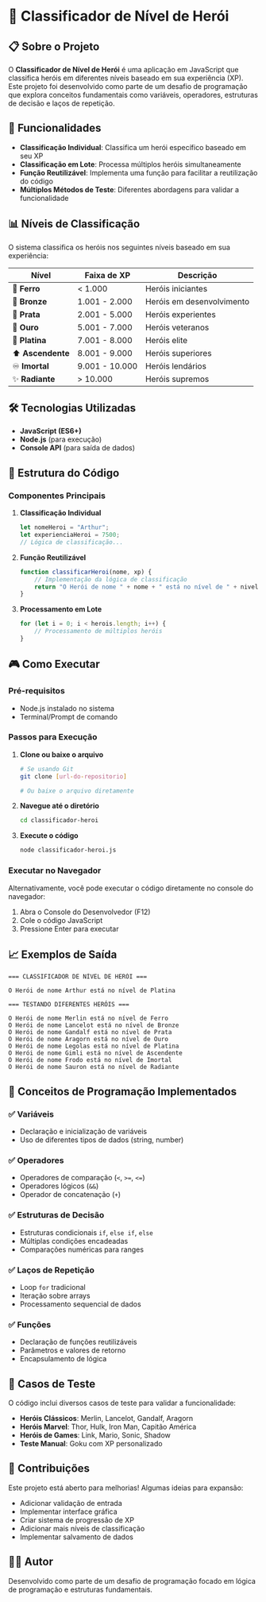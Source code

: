 # 🎯 Classificador de Nível de Herói

## 📋 Sobre o Projeto

O **Classificador de Nível de Herói** é uma aplicação em JavaScript que classifica heróis em diferentes níveis baseado em sua experiência (XP). Este projeto foi desenvolvido como parte de um desafio de programação que explora conceitos fundamentais como variáveis, operadores, estruturas de decisão e laços de repetição.

## 🚀 Funcionalidades

- **Classificação Individual**: Classifica um herói específico baseado em seu XP
- **Classificação em Lote**: Processa múltiplos heróis simultaneamente
- **Função Reutilizável**: Implementa uma função para facilitar a reutilização do código
- **Múltiplos Métodos de Teste**: Diferentes abordagens para validar a funcionalidade

## 📊 Níveis de Classificação

O sistema classifica os heróis nos seguintes níveis baseado em sua experiência:

| Nível | Faixa de XP | Descrição |
|-------|-------------|-----------|
| 🔧 **Ferro** | < 1.000 | Heróis iniciantes |
| 🥉 **Bronze** | 1.001 - 2.000 | Heróis em desenvolvimento |
| 🥈 **Prata** | 2.001 - 5.000 | Heróis experientes |
| 🥇 **Ouro** | 5.001 - 7.000 | Heróis veteranos |
| 💎 **Platina** | 7.001 - 8.000 | Heróis elite |
| ⬆️ **Ascendente** | 8.001 - 9.000 | Heróis superiores |
| ♾️ **Imortal** | 9.001 - 10.000 | Heróis lendários |
| ✨ **Radiante** | > 10.000 | Heróis supremos |

## 🛠️ Tecnologias Utilizadas

- **JavaScript (ES6+)**
- **Node.js** (para execução)
- **Console API** (para saída de dados)

## 📁 Estrutura do Código

### Componentes Principais

1. **Classificação Individual**
   ```javascript
   let nomeHeroi = "Arthur";
   let experienciaHeroi = 7500;
   // Lógica de classificação...
   ```

2. **Função Reutilizável**
   ```javascript
   function classificarHeroi(nome, xp) {
       // Implementação da lógica de classificação
       return "O Herói de nome " + nome + " está no nível de " + nivel;
   }
   ```

3. **Processamento em Lote**
   ```javascript
   for (let i = 0; i < herois.length; i++) {
       // Processamento de múltiplos heróis
   }
   ```

## 🎮 Como Executar

### Pré-requisitos
- Node.js instalado no sistema
- Terminal/Prompt de comando

### Passos para Execução

1. **Clone ou baixe o arquivo**
   ```bash
   # Se usando Git
   git clone [url-do-repositorio]
   
   # Ou baixe o arquivo diretamente
   ```

2. **Navegue até o diretório**
   ```bash
   cd classificador-heroi
   ```

3. **Execute o código**
   ```bash
   node classificador-heroi.js
   ```

### Executar no Navegador

Alternativamente, você pode executar o código diretamente no console do navegador:

1. Abra o Console do Desenvolvedor (F12)
2. Cole o código JavaScript
3. Pressione Enter para executar

## 📈 Exemplos de Saída

```
=== CLASSIFICADOR DE NÍVEL DE HERÓI ===

O Herói de nome Arthur está no nível de Platina

=== TESTANDO DIFERENTES HERÓIS ===

O Herói de nome Merlin está no nível de Ferro
O Herói de nome Lancelot está no nível de Bronze
O Herói de nome Gandalf está no nível de Prata
O Herói de nome Aragorn está no nível de Ouro
O Herói de nome Legolas está no nível de Platina
O Herói de nome Gimli está no nível de Ascendente
O Herói de nome Frodo está no nível de Imortal
O Herói de nome Sauron está no nível de Radiante
```

## 🔧 Conceitos de Programação Implementados

### ✅ Variáveis
- Declaração e inicialização de variáveis
- Uso de diferentes tipos de dados (string, number)

### ✅ Operadores
- Operadores de comparação (`<`, `>=`, `<=`)
- Operadores lógicos (`&&`)
- Operador de concatenação (`+`)

### ✅ Estruturas de Decisão
- Estruturas condicionais `if`, `else if`, `else`
- Múltiplas condições encadeadas
- Comparações numéricas para ranges

### ✅ Laços de Repetição
- Loop `for` tradicional
- Iteração sobre arrays
- Processamento sequencial de dados

### ✅ Funções
- Declaração de funções reutilizáveis
- Parâmetros e valores de retorno
- Encapsulamento de lógica

## 🎯 Casos de Teste

O código inclui diversos casos de teste para validar a funcionalidade:

- **Heróis Clássicos**: Merlin, Lancelot, Gandalf, Aragorn
- **Heróis Marvel**: Thor, Hulk, Iron Man, Capitão América
- **Heróis de Games**: Link, Mario, Sonic, Shadow
- **Teste Manual**: Goku com XP personalizado

## 🤝 Contribuições

Este projeto está aberto para melhorias! Algumas ideias para expansão:

- Adicionar validação de entrada
- Implementar interface gráfica
- Criar sistema de progressão de XP
- Adicionar mais níveis de classificação
- Implementar salvamento de dados

## 👨‍💻 Autor

Desenvolvido como parte de um desafio de programação focado em lógica de programação e estruturas fundamentais.

